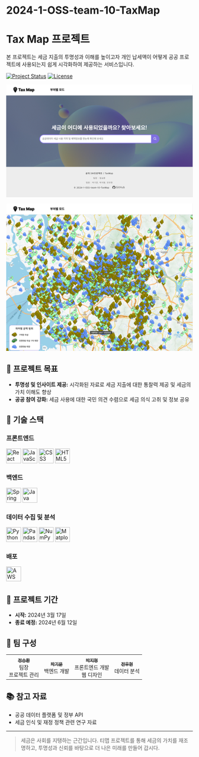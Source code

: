# 2024-1-OSS-team-10-TaxMap

# Tax Map 프로젝트


본 프로젝트는 세금 지출의 투명성과 이해를 높이고자 개인 납세액이 어떻게 공공 프로젝트에 사용되는지 쉽게 시각화하여 제공하는 서비스입니다.

[![Project Status](https://img.shields.io/badge/status-active-brightgreen)](https://example.com)
[![License](https://img.shields.io/badge/license-MIT-blue)](https://opensource.org/licenses/MIT)

![프로젝트 이미지 - 메인 페이지](https://github.com/CSID-DGU/2024-1-OSS-team-10-TaxMap/blob/main/readme_img/mainpage.png)

![프로젝트 이미지 - 지도 페이지](https://github.com/CSID-DGU/2024-1-OSS-team-10-TaxMap/blob/main/readme_img/mappage.png)


## 🎯 프로젝트 목표

- **투명성 및 인사이트 제공:** 시각화된 자료로 세금 지출에 대한 통찰력 제공 및 세금의 가치 이해도 향상
- **공공 참여 강화:** 세금 사용에 대한 국민 의견 수렴으로 세금 의식 고취 및 정보 공유

## 🧰 기술 스택

### 프론트엔드
<div>
  <img src="https://cdn.jsdelivr.net/gh/devicons/devicon/icons/react/react-original.svg" title="React" width="40" height="40"/>
  <img src="https://cdn.jsdelivr.net/gh/devicons/devicon/icons/javascript/javascript-original.svg" title="JavaScript" width="40" height="40"/>
  <img src="https://cdn.jsdelivr.net/gh/devicons/devicon/icons/css3/css3-original.svg" title="CSS3" width="40" height="40"/>
  <img src="https://cdn.jsdelivr.net/gh/devicons/devicon/icons/html5/html5-original.svg" title="HTML5" width="40" height="40"/>
</div>

### 백엔드
<div>
  <img src="https://cdn.jsdelivr.net/gh/devicons/devicon/icons/spring/spring-original.svg" title="Spring" width="40" height="40"/>
  <img src="https://cdn.jsdelivr.net/gh/devicons/devicon/icons/java/java-original.svg" title="Java" width="40" height="40"/>
</div>

### 데이터 수집 및 분석
<div>
 <img src="https://cdn.jsdelivr.net/gh/devicons/devicon/icons/python/python-original.svg" title="Python" width="40" height="40"/>
  <img src="https://cdn.jsdelivr.net/gh/devicons/devicon/icons/pandas/pandas-original.svg" title="Pandas" width="40" height="40"/>
  <img src="https://cdn.jsdelivr.net/gh/devicons/devicon/icons/numpy/numpy-original.svg" title="NumPy" width="40" height="40"/>
  <img src="https://cdn.jsdelivr.net/gh/devicons/devicon/icons/matplotlib/matplotlib-original.svg" title="Matplotlib" width="40" height="40"/>
</div>

### 배포
<div>
    <img src="https://cdn.jsdelivr.net/gh/devicons/devicon/icons/amazonwebservices/amazonwebservices-original-wordmark.svg" title="AWS" width="40" height="40"/>
</div>

## 🚀 프로젝트 기간

- **시작:** 2024년 3월 17일
- **종료 예정:** 2024년 6월 12일

## 👥 팀 구성

<table>
  <tr>
    <td align="center">
      <a href="">
        <sub><b>정승환</b></sub>
      </a>
      <br />
      팀장
      <br />
      프로젝트 관리
    </td>
    <td align="center">
      <a href="">
        <sub><b>박기문</b></sub>
      </a>
      <br />
      백엔드 개발
    </td>
    <td align="center">
      <a href="">
        <sub><b>박지형</b></sub>
      </a>
      <br />
      프론트엔드 개발
      <br />
      웹 디자인  
    </td>
    <td align="center">
      <a href="">
        <sub><b>전우현</b></sub>
      </a>
      <br />
      데이터 분석    
    </td>
  </tr>
</table>

## 📚 참고 자료

- 공공 데이터 플랫폼 및 정부 API 
- 세금 인식 및 재정 정책 관련 연구 자료

---

> 세금은 사회를 지탱하는 근간입니다. 티맵 프로젝트를 통해 세금의 가치를 재조명하고, 투명성과 신뢰를 바탕으로 더 나은 미래를 만들어 갑시다.
